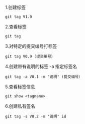 1.创建标签
```
git tag V1.0
```

2.查看标签
```
git tag
```

3.对特定的提交编号打标签
```
git tag V0.9 (提交编号）
```

4.创建带有说明的标签 -a 指定标签名
```
git tag -a V0.1 -m "说明" (提交编号）
```


5.查看标签信息
```
git show <tagname>
```

6.创建私有签名
```
git tag -s V0.2 -m "说明" id
```
